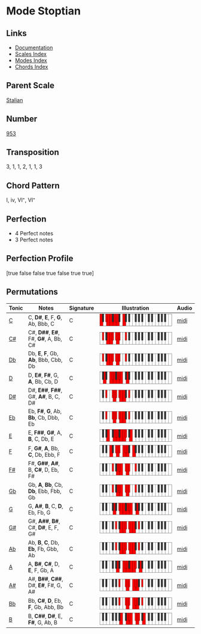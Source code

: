 # Mode Stoptian

## Links

- [Documentation](README.md)
- [Scales Index](Scales.md)
- [Modes Index](Modes.md)
- [Chords Index](Chords.md)

## Parent Scale

[Stalian](ScaleStalian.md)

## Number

[953](https://ianring.com/musictheory/scales/953)

## Transposition

3, 1, 1, 2, 1, 1, 3

## Chord Pattern

I, iv, VI⁺, VI⁺

## Perfection

- 4 Perfect notes
- 3 Perfect notes

## Perfection Profile

[true false false true false true true]

## Permutations

| Tonic | Notes | Signature | Illustration | Audio |
|-------|-------|-----------|--------------|-------|
| [C](ModeCNaturalStoptian.md) | C, **D#**, **E**, F, **G**, Ab, Bbb, C | C | ![CNaturalStoptian](ModeCNaturalStoptian.png) | [midi](https://github.com/edipermadi/music/blob/main/docs/ModeCNaturalStoptian.mid?raw=true) |
| [C#](ModeCSharpStoptian.md) | C#, **D##**, **E#**, F#, **G#**, A, Bb, C# | C | ![CSharpStoptian](ModeCSharpStoptian.png) | [midi](https://github.com/edipermadi/music/blob/main/docs/ModeCSharpStoptian.mid?raw=true) |
| [Db](ModeDFlatStoptian.md) | Db, **E**, **F**, Gb, **Ab**, Bbb, Cbb, Db | C | ![DFlatStoptian](ModeDFlatStoptian.png) | [midi](https://github.com/edipermadi/music/blob/main/docs/ModeDFlatStoptian.mid?raw=true) |
| [D](ModeDNaturalStoptian.md) | D, **E#**, **F#**, G, **A**, Bb, Cb, D | C | ![DNaturalStoptian](ModeDNaturalStoptian.png) | [midi](https://github.com/edipermadi/music/blob/main/docs/ModeDNaturalStoptian.mid?raw=true) |
| [D#](ModeDSharpStoptian.md) | D#, **E##**, **F##**, G#, **A#**, B, C, D# | C | ![DSharpStoptian](ModeDSharpStoptian.png) | [midi](https://github.com/edipermadi/music/blob/main/docs/ModeDSharpStoptian.mid?raw=true) |
| [Eb](ModeEFlatStoptian.md) | Eb, **F#**, **G**, Ab, **Bb**, Cb, Dbb, Eb | C | ![EFlatStoptian](ModeEFlatStoptian.png) | [midi](https://github.com/edipermadi/music/blob/main/docs/ModeEFlatStoptian.mid?raw=true) |
| [E](ModeENaturalStoptian.md) | E, **F##**, **G#**, A, **B**, C, Db, E | C | ![ENaturalStoptian](ModeENaturalStoptian.png) | [midi](https://github.com/edipermadi/music/blob/main/docs/ModeENaturalStoptian.mid?raw=true) |
| [F](ModeFNaturalStoptian.md) | F, **G#**, **A**, Bb, **C**, Db, Ebb, F | C | ![FNaturalStoptian](ModeFNaturalStoptian.png) | [midi](https://github.com/edipermadi/music/blob/main/docs/ModeFNaturalStoptian.mid?raw=true) |
| [F#](ModeFSharpStoptian.md) | F#, **G##**, **A#**, B, **C#**, D, Eb, F# | C | ![FSharpStoptian](ModeFSharpStoptian.png) | [midi](https://github.com/edipermadi/music/blob/main/docs/ModeFSharpStoptian.mid?raw=true) |
| [Gb](ModeGFlatStoptian.md) | Gb, **A**, **Bb**, Cb, **Db**, Ebb, Fbb, Gb | C | ![GFlatStoptian](ModeGFlatStoptian.png) | [midi](https://github.com/edipermadi/music/blob/main/docs/ModeGFlatStoptian.mid?raw=true) |
| [G](ModeGNaturalStoptian.md) | G, **A#**, **B**, C, **D**, Eb, Fb, G | C | ![GNaturalStoptian](ModeGNaturalStoptian.png) | [midi](https://github.com/edipermadi/music/blob/main/docs/ModeGNaturalStoptian.mid?raw=true) |
| [G#](ModeGSharpStoptian.md) | G#, **A##**, **B#**, C#, **D#**, E, F, G# | C | ![GSharpStoptian](ModeGSharpStoptian.png) | [midi](https://github.com/edipermadi/music/blob/main/docs/ModeGSharpStoptian.mid?raw=true) |
| [Ab](ModeAFlatStoptian.md) | Ab, **B**, **C**, Db, **Eb**, Fb, Gbb, Ab | C | ![AFlatStoptian](ModeAFlatStoptian.png) | [midi](https://github.com/edipermadi/music/blob/main/docs/ModeAFlatStoptian.mid?raw=true) |
| [A](ModeANaturalStoptian.md) | A, **B#**, **C#**, D, **E**, F, Gb, A | C | ![ANaturalStoptian](ModeANaturalStoptian.png) | [midi](https://github.com/edipermadi/music/blob/main/docs/ModeANaturalStoptian.mid?raw=true) |
| [A#](ModeASharpStoptian.md) | A#, **B##**, **C##**, D#, **E#**, F#, G, A# | C | ![ASharpStoptian](ModeASharpStoptian.png) | [midi](https://github.com/edipermadi/music/blob/main/docs/ModeASharpStoptian.mid?raw=true) |
| [Bb](ModeBFlatStoptian.md) | Bb, **C#**, **D**, Eb, **F**, Gb, Abb, Bb | C | ![BFlatStoptian](ModeBFlatStoptian.png) | [midi](https://github.com/edipermadi/music/blob/main/docs/ModeBFlatStoptian.mid?raw=true) |
| [B](ModeBNaturalStoptian.md) | B, **C##**, **D#**, E, **F#**, G, Ab, B | C | ![BNaturalStoptian](ModeBNaturalStoptian.png) | [midi](https://github.com/edipermadi/music/blob/main/docs/ModeBNaturalStoptian.mid?raw=true) |

